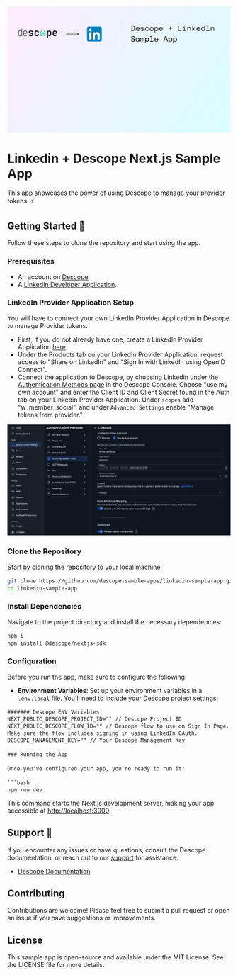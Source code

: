 <img width="1400" alt="Descope Linkedin Banner" src="./linkedin_sample_app_banner.png">


# Linkedin + Descope Next.js Sample App

This app showcases the power of using Descope to manage your provider tokens. :zap:

## Getting Started 🚀

Follow these steps to clone the repository and start using the app.

### Prerequisites

- An account on [Descope](https://descope.com/).
- A [LinkedIn Developer Application](https://www.linkedin.com/developers/apps).

### LinkedIn Provider Application Setup

You will have to connect your own LinkedIn Provider Application in Descope to manage Provider tokens. 

- First, if you do not already have one, create a LinkedIn Provider Application [here](https://www.linkedin.com/developers/apps).
- Under the Products tab on your LinkedIn Provider Application, request access to "Share on LinkedIn" and "Sign In with LinkedIn using OpenID Connect".
- Connect the application to Descope, by choosing Linkedin under the [Authentication Methods page](https://app.descope.com/settings/authentication/social) in the Descope Console. Choose "use my own account" and enter the Client ID and Client Secret found in the Auth tab on your Linkedin Provider Application. Under `scopes` add "w_member_social", and under `Advanced Settings` enable "Manage tokens from provider." 

<img alt="Descope Linkedin Setup" src="./linkedin_sample_app_provider_setup.png">

### Clone the Repository

Start by cloning the repository to your local machine:

```bash
git clone https://github.com/descope-sample-apps/linkedin-sample-app.git
cd linkedin-sample-app
```

### Install Dependencies

Navigate to the project directory and install the necessary dependencies:

```bash
npm i
npm install @descope/nextjs-sdk
```

### Configuration

Before you run the app, make sure to configure the following:

- **Environment Variables**: Set up your environment variables in a `.env.local` file. You'll need to include your Descope project settings:

```
####### Descope ENV Variables
NEXT_PUBLIC_DESCOPE_PROJECT_ID="" // Descope Project ID
NEXT_PUBLIC_DESCOPE_FLOW_ID="" // Descope flow to use on Sign In Page. Make sure the flow includes signing in using LinkedIn OAuth.
DESCOPE_MANAGEMENT_KEY="" // Your Descope Management Key

### Running the App

Once you've configured your app, you're ready to run it:

```bash
npm run dev
```

This command starts the Next.js development server, making your app accessible at [http://localhost:3000](http://localhost:3000).

## Support :raised_hands:

If you encounter any issues or have questions, consult the Descope documentation, or reach out to our [support](https://www.descope.com/contact) for assistance.

- [Descope Documentation](https://docs.descope.com/)

## Contributing

Contributions are welcome! Please feel free to submit a pull request or open an issue if you have suggestions or improvements.

## License

This sample app is open-source and available under the MIT License. See the LICENSE file for more details.
